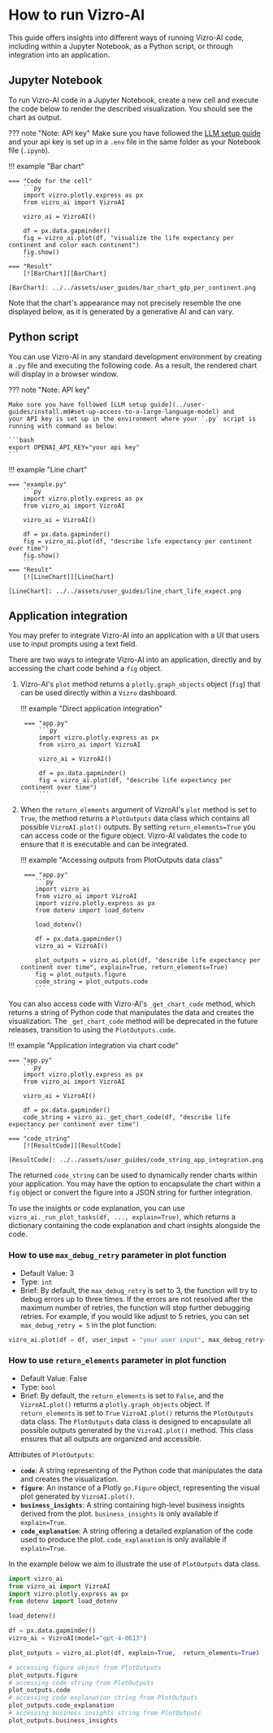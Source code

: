 # How to run Vizro-AI

This guide offers insights into different ways of running Vizro-AI code, including within a Jupyter Notebook, as a Python script, or through integration into an application.

## Jupyter Notebook
To run Vizro-AI code in a Jupyter Notebook, create a new cell and execute the code below to render the described visualization. You should see the chart as output.

??? note "Note: API key"
    Make sure you have followed the [LLM setup guide](../user-guides/install.md#set-up-access-to-a-large-language-model) and
    your api key is set up in a `.env` file in the same folder as your Notebook file (`.ipynb`).

!!! example "Bar chart"

    === "Code for the cell"
        ```py
        import vizro.plotly.express as px
        from vizro_ai import VizroAI

        vizro_ai = VizroAI()

        df = px.data.gapminder()
        fig = vizro_ai.plot(df, "visualize the life expectancy per continent and color each continent")
        fig.show()
        ```
    === "Result"
        [![BarChart]][BarChart]

    [BarChart]: ../../assets/user_guides/bar_chart_gdp_per_continent.png

Note that the chart's appearance may not precisely resemble the one displayed below, as it is generated by a generative AI and can vary.

## Python script
You can use Vizro-AI in any standard development environment by creating a `.py` file and executing the following code. As a result, the rendered chart will display in a browser window.

??? note "Note: API key"

    Make sure you have followed [LLM setup guide](../user-guides/install.md#set-up-access-to-a-large-language-model) and
    your API key is set up in the environment where your `.py` script is running with command as below:

    ```bash
    export OPENAI_API_KEY="your api key"
    ```

!!! example "Line chart"

    === "example.py"
        ```py
        import vizro.plotly.express as px
        from vizro_ai import VizroAI

        vizro_ai = VizroAI()

        df = px.data.gapminder()
        fig = vizro_ai.plot(df, "describe life expectancy per continent over time")
        fig.show()
        ```
    === "Result"
        [![LineChart]][LineChart]

    [LineChart]: ../../assets/user_guides/line_chart_life_expect.png

## Application integration

You may prefer to integrate Vizro-AI into an application with a UI that users use to input prompts using a text field.

There are two ways to integrate Vizro-AI into an application, directly and by accessing the chart code behind a `fig` object.

1. Vizro-AI's `plot` method returns a `plotly.graph_objects` object (`fig`) that can be used directly within a `Vizro` dashboard.

    !!! example "Direct application integration"

        === "app.py"
            ```py
            import vizro.plotly.express as px
            from vizro_ai import VizroAI

            vizro_ai = VizroAI()

            df = px.data.gapminder()
            fig = vizro_ai.plot(df, "describe life expectancy per continent over time")
            ```


2. When the `return_elements` argument of VizroAI's `plot` method is set to `True`, the method returns a `PlotOutputs` data class which contains all possible `VizroAI.plot()` outputs.
By setting `return_elements=True` you can access code or the figure object. Vizro-AI validates the code to ensure that it is executable and can be integrated.

    !!! example "Accessing outputs from PlotOutputs data class"

        === "app.py"
           ```py
           import vizro_ai
           from vizro_ai import VizroAI
           import vizro.plotly.express as px
           from dotenv import load_dotenv

           load_dotenv()

           df = px.data.gapminder()
           vizro_ai = VizroAI()

           plot_outputs = vizro_ai.plot(df, "describe life expectancy per continent over time", explain=True, return_elements=True)
           fig = plot_outputs.figure
           code_string = plot_outputs.code
           ```

You can also access code with Vizro-AI's `_get_chart_code` method, which returns a string of Python code that manipulates the data and creates the visualization. The `_get_chart_code` method will be deprecated in the future releases, transition to using the `PlotOutputs.code`.

!!! example "Application integration via chart code"

    === "app.py"
        ```py
        import vizro.plotly.express as px
        from vizro_ai import VizroAI

        vizro_ai = VizroAI()

        df = px.data.gapminder()
        code_string = vizro_ai._get_chart_code(df, "describe life expectancy per continent over time")
        ```
    === "code_string"
        [![ResultCode]][ResultCode]

    [ResultCode]: ../../assets/user_guides/code_string_app_integration.png

The returned `code_string` can be used to dynamically render charts within your application. You may have the option to encapsulate the chart within a `fig` object or convert the figure into a JSON string for further integration.

To use the insights or code explanation, you can use `vizro_ai._run_plot_tasks(df, ..., explain=True)`, which returns a dictionary containing the code explanation and chart insights alongside the code.

### How to use `max_debug_retry` parameter in plot function
- Default Value: 3
- Type: `int`
- Brief: By default, the `max_debug_retry` is set to 3, the function will try to debug errors up to three times.
If the errors are not resolved after the maximum number of retries, the function will stop further debugging retries.
For example, if you would like adjust to 5 retries, you can set `max_debug_retry = 5` in the plot function:

```py
vizro_ai.plot(df = df, user_input = "your user input", max_debug_retry= 5)
```

### How to use `return_elements` parameter in plot function
- Default Value: False
- Type: `bool`
- Brief: By default, the `return_elements` is set to `False`, and the `VizroAI.plot()` returns a `plotly.graph_objects` object. If `return_elements` is set to `True` `VizroAI.plot()` returns the `PlotOutputs` data class.
The `PlotOutputs` data class is designed to encapsulate all possible outputs generated by the `VizroAI.plot()` method. This class ensures that all outputs are organized and accessible.

Attributes of `PlotOutputs`:

- **`code`**: A string representing of the Python code that manipulates the data and creates the visualization.
- **`figure`**: An instance of a Plotly `go.Figure` object, representing the visual plot generated by `VizroAI.plot()`.
- **`business_insights`**: A string containing high-level business insights derived from the plot. `business_insights` is only available if `explain=True`.
- **`code_explanation`**: A string offering a detailed explanation of the code used to produce the plot. `code_explanation` is only available if `explain=True`.


In the example below we aim to illustrate the use of `PlotOutputs` data class.

  ```py
  import vizro_ai
  from vizro_ai import VizroAI
  import vizro.plotly.express as px
  from dotenv import load_dotenv

  load_dotenv()

  df = px.data.gapminder()
  vizro_ai = VizroAI(model="gpt-4-0613")

  plot_outputs = vizro_ai.plot(df, explain=True,  return_elements=True)

  # accessing figure object from PlotOutputs
  plot_outputs.figure
  # accessing code string from PlotOutputs
  plot_outputs.code
  # accessing code explanation string from PlotOutputs
  plot_outputs.code_explanation
  # accessing business insights string from PlotOutputs
  plot_outputs.business_insights
  ```
